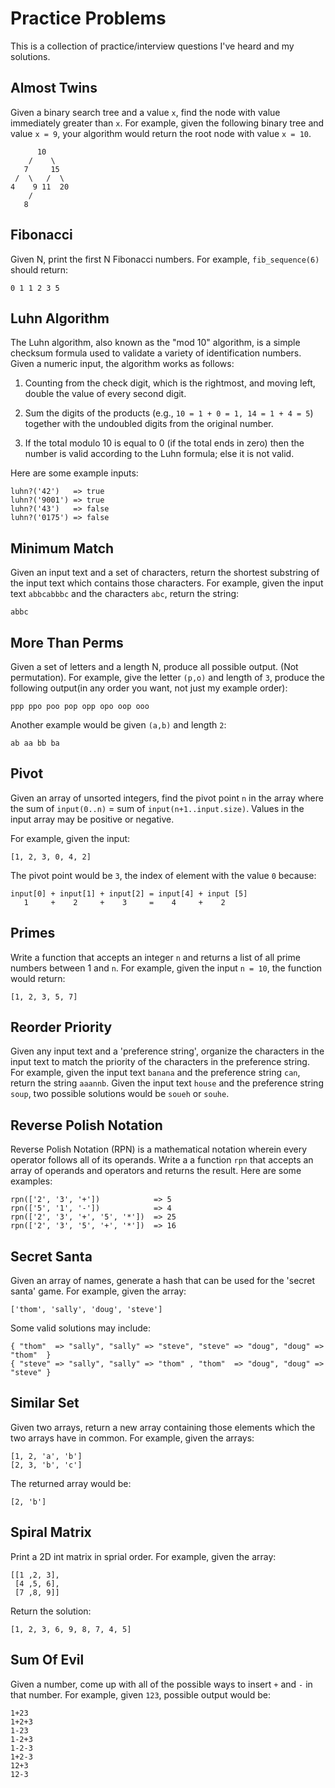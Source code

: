 Practice Problems
=================
This is a collection of practice/interview questions I've heard and my solutions.

Almost Twins
------------
Given a binary search tree and a value `x`, find the node with value immediately
greater than `x`. For example, given the following binary tree and value `x = 9`,
your algorithm would return the root node with value `x = 10`.

          10
        /    \
       7     15
     /  \   /  \
    4    9 11  20
        /
       8

Fibonacci
---------
Given N, print the first N Fibonacci numbers. For example, `fib_sequence(6)` should
return:

    0 1 1 2 3 5

Luhn Algorithm
--------------
The Luhn algorithm, also known as the "mod 10" algorithm, is a simple checksum
formula used to validate a variety of identification numbers. Given a numeric
input, the algorithm works as follows:

  1. Counting from the check digit, which is the rightmost, and moving left,
  double the value of every second digit.

  2. Sum the digits of the products (e.g., `10 = 1 + 0 = 1, 14 = 1 + 4 = 5`)
  together with the undoubled digits from the original number.

  3. If the total modulo 10 is equal to 0 (if the total ends in zero) then the
  number is valid according to the Luhn formula; else it is not valid.

Here are some example inputs:

    luhn?('42')   => true
    luhn?('9001') => true
    luhn?('43')   => false
    luhn?('0175') => false

Minimum Match
-------------
Given an input text and a set of characters, return the shortest substring of the
input text which contains those characters. For example, given the input text
`abbcabbbc` and the characters `abc`, return the string:

    abbc

More Than Perms
---------------
Given a set of letters and a length N, produce all possible output. (Not permutation).
For example, give the letter `(p,o)` and length of `3`, produce the following
output(in any order you want, not just my example order):

    ppp ppo poo pop opp opo oop ooo

Another example would be given `(a,b)` and length `2`:

    ab aa bb ba

Pivot
-----
Given an array of unsorted integers, find the pivot point `n` in the array where
the sum of `input(0..n)` = sum of `input(n+1..input.size)`. Values in the input
array may be positive or negative.

For example, given the input:

    [1, 2, 3, 0, 4, 2]

The pivot point would be `3`, the index of element with the value `0` because:

    input[0] + input[1] + input[2] = input[4] + input [5]
       1     +    2     +    3     =    4     +    2

Primes
------
Write a function that accepts an integer `n` and returns a list of all prime
numbers between 1 and `n`. For example, given the input `n = 10`, the function
would return:

    [1, 2, 3, 5, 7]

Reorder Priority
----------------
Given any input text and a 'preference string', organize the characters in the
input text to match the priority of the characters in the preference string.
For example, given the input text `banana` and the preference string `can`,
return the string `aaannb`. Given the input text `house` and the preference
string `soup`, two possible solutions would be `soueh` or `souhe`.

Reverse Polish Notation
-----------------------
Reverse Polish Notation (RPN) is a mathematical notation wherein every operator
follows all of its operands. Write a a function `rpn` that accepts an array of
operands and operators and returns the result. Here are some examples:

    rpn(['2', '3', '+'])            => 5
    rpn(['5', '1', '-'])            => 4
    rpn(['2', '3', '+', '5', '*'])  => 25
    rpn(['2', '3', '5', '+', '*'])  => 16

Secret Santa
------------
Given an array of names, generate a hash that can be used for the 'secret santa'
game. For example, given the array:

    ['thom', 'sally', 'doug', 'steve']

Some valid solutions may include:

    { "thom"  => "sally", "sally" => "steve", "steve" => "doug", "doug" => "thom"  }
    { "steve" => "sally", "sally" => "thom" , "thom"  => "doug", "doug" => "steve" }

Similar Set
-----------
Given two arrays, return a new array containing those elements which the two
arrays have in common. For example, given the arrays:

    [1, 2, 'a', 'b']
    [2, 3, 'b', 'c']

The returned array would be:

    [2, 'b']

Spiral Matrix
-------------
Print a 2D int matrix in sprial order. For example, given the array:

    [[1 ,2, 3],
     [4 ,5, 6],
     [7 ,8, 9]]

Return the solution:

    [1, 2, 3, 6, 9, 8, 7, 4, 5]

Sum Of Evil
-----------
Given a number, come up with all of the possible ways to insert `+` and `-` in
that number. For example, given `123`, possible output would be:

    1+23
    1+2+3
    1-23
    1-2+3
    1-2-3
    1+2-3
    12+3
    12-3
